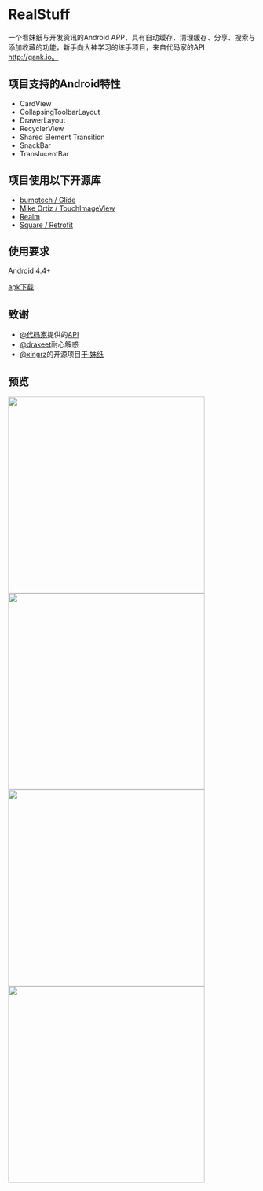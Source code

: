 # RealStuff
一个看妹纸与开发资讯的Android APP，具有自动缓存、清理缓存、分享、搜索与添加收藏的功能，新手向大神学习的练手项目，来自代码家的API http://gank.io。

## 项目支持的Android特性
* CardView
* CollapsingToolbarLayout
* DrawerLayout
* RecyclerView
* Shared Element Transition
* SnackBar
* TranslucentBar

## 项目使用以下开源库
* [bumptech / Glide](https://github.com/bumptech/glide)
* [Mike Ortiz / TouchImageView](https://github.com/MikeOrtiz/TouchImageView)
* [Realm](https://realm.io)
* [Square / Retrofit](https://github.com/square/retrofit)

## 使用要求
Android 4.4+

[apk下载](https://github.com/IvorHu/RealStuff/releases/download/v1.1/RealStuff.apk)

## 致谢
* [@代码家](http://gank.io/)提供的[API](http://gank.io/api)
* [@drakeet](https://github.com/drakeet)耐心解惑
* [@xingrz](https://github.com/xingrz)的开源项目[干·妹纸](https://github.com/xingrz/GankMeizhi)

## 预览
<img src="https://github.com/IvorHu/RealStuff/blob/master/screenshoots/home.png" width="400px" /><br/>
<img src="https://github.com/IvorHu/RealStuff/blob/master/screenshoots/clearCache.png" width="400px" /><br/>
<img src="https://github.com/IvorHu/RealStuff/blob/master/screenshoots/navigation.png" width="400px" /><br/>
<img src="https://github.com/IvorHu/RealStuff/blob/master/screenshoots/about.png" width="400px" /><br/>
